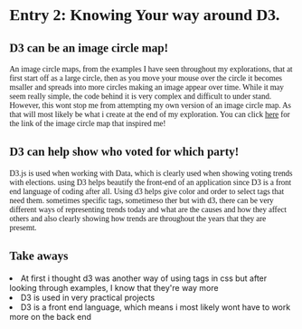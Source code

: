 <html>
  <head>
    <meta charset="UTF-8">
    <title>D3 blog</title>
    <link rel="stylesheet" href="https://maxcdn.bootstrapcdn.com/bootstrap/3.3.7/css/bootstrap.min.css">
    <script src="https://maxcdn.bootstrapcdn.com/bootstrap/3.3.7/js/bootstrap.min.js"></script>
    <script src="https://ajax.googleapis.com/ajax/libs/jquery/3.1.1/jquery.min.js"></script>
    <link rel="stylesheet" href="https://maxcdn.bootstrapcdn.com/bootstrap/3.3.6/css/bootstrap.min.css">
<style>
p, h1, h2 {
  font-family: "Times New Roman", sans, serif;
  
}
</style>
  </head>
  <body>
  <h1>Entry 2: Knowing Your way around D3.</h1>
  <h2>D3 can be an image circle map!</h2>
  <p>An image circle maps, from the examples I have seen throughout my explorations, 
  that at first start off as a large circle, then as you move your mouse over the circle
  it becomes msaller and spreads into more circles making an image appear over time.
  While it may seem really simple, the code behind it is very complex and difficult to under stand.
  However, this wont stop me from attempting my own version of an image circle map. As that will most likely
  be what i create at the end of my exploration. You can click <a href="https://bl.ocks.org/nswamy14/df13d67b6efeb19eb640">here</a> 
  for the link of the image circle map that inspired me!</p>
  <h2>D3 can help show who voted for which party!</h2>
  <p>D3.js is used when working with Data, which is clearly used when showing 
  voting trends with elections. using D3 helps beautify the front-end of an application
  since D3 is a front end language of coding after all. Using d3 helps give color and order to select tags that need them. sometimes specific
  tags, sometimeso ther but with d3, there can be very different ways of representing trends today
  and what are the causes and how they affect others and also clearly showing how trends are throughout the years
  that they are presemt.</p>
  <h2>Take aways </h2>
  <li>At first i thought d3 was another way of using tags in css but after looking through examples, 
  I know that they're way more </li>
  <li>D3 is used in very practical projects</li>
  <li>D3 is a front end language, which means i most likely wont have to work more on the back end</li>
  </body>
  </html>